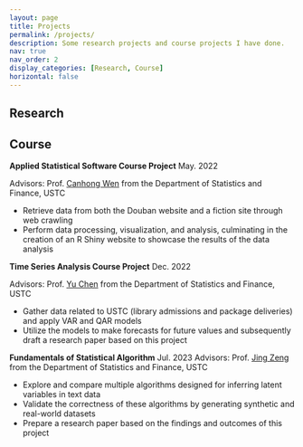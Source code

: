 ```yaml
---
layout: page
title: Projects
permalink: /projects/
description: Some research projects and course projects I have done.
nav: true
nav_order: 2
display_categories: [Research, Course]
horizontal: false
---
```


<h2 class="category">Research</h2>

<h2 class="category">Course</h2>

**Applied Statistical Software Course Project**  May. 2022

Advisors: Prof. [Canhong Wen](https://bs.ustc.edu.cn/english/profile-352.html) from the Department of Statistics and Finance, USTC

- Retrieve data from both the Douban website and a fiction site through web crawling
- Perform data processing, visualization, and analysis, culminating in the creation of an R Shiny website to showcase the results of the data analysis

**Time Series Analysis Course Project**  Dec. 2022

Advisors: Prof. [Yu Chen](https://bs.ustc.edu.cn/english/profile-100.html) from the Department of Statistics and Finance, USTC

 - Gather data related to USTC (library admissions and package deliveries) and apply VAR and QAR models
 - Utilize the models to make forecasts for future values and subsequently draft a research paper based on this project

**Fundamentals of Statistical Algorithm**  Jul. 2023
Advisors: Prof. [Jing Zeng](https://bs.ustc.edu.cn/english/profile-2012.html) from the Department of Statistics and Finance, USTC
 - Explore and compare multiple algorithms designed for inferring latent variables in text data
 - Validate the correctness of these algorithms by generating synthetic and real-world datasets
 - Prepare a research paper based on the findings and outcomes of this project
